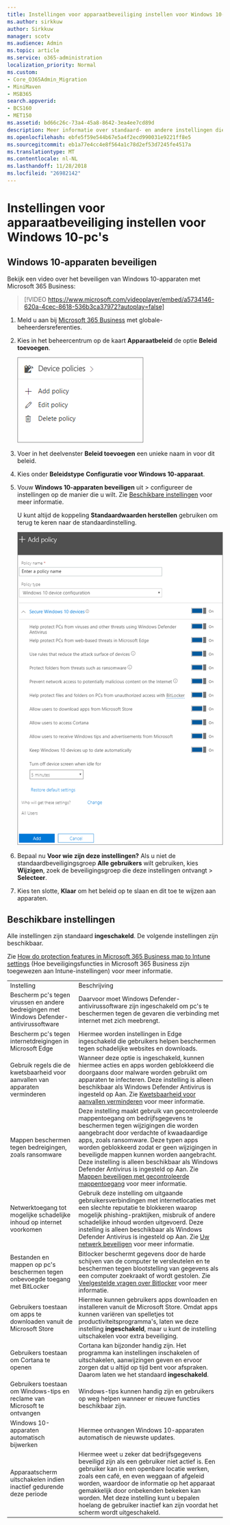```yaml
---
title: Instellingen voor apparaatbeveiliging instellen voor Windows 10-pc's
ms.author: sirkkuw
author: Sirkkuw
manager: scotv
ms.audience: Admin
ms.topic: article
ms.service: o365-administration
localization_priority: Normal
ms.custom:
- Core_O365Admin_Migration
- MiniMaven
- MSB365
search.appverid:
- BCS160
- MET150
ms.assetid: bd66c26c-73a4-45a8-8642-3ea4ee7cd89d
description: Meer informatie over standaard- en andere instellingen die beschikbaar zijn in Microsoft 365 Business voor het beveiligen van Windows 10-apparaten.
ms.openlocfilehash: ebfe5f59e544b67e5a4f2ecd990031e9221ff8e5
ms.sourcegitcommit: eb1a77e4cc4e8f564a1c78d2ef53d7245fe4517a
ms.translationtype: MT
ms.contentlocale: nl-NL
ms.lasthandoff: 11/28/2018
ms.locfileid: "26982142"
---
```

# <a name="set-device-protection-settings-for-windows-10-pcs"></a>Instellingen voor apparaatbeveiliging instellen voor Windows 10-pc's

## <a name="secure-windows-10-devices"></a>Windows 10-apparaten beveiligen

Bekijk een video over het beveiligen van Windows 10-apparaten met Microsoft 365 Business:
  
> [!VIDEO https://www.microsoft.com/videoplayer/embed/a5734146-620a-4cec-8618-536b3ca37972?autoplay=false]
  
1. Meld u aan bij [Microsoft 365 Business](https://portal.office.com) met globale-beheerdersreferenties. 
    
2. Kies in het beheercentrum op de kaart **Apparaatbeleid** de optie **Beleid toevoegen**.
    
    ![Device policies card in the admin center.](media/27c12b61-d112-4348-b557-4f3e46204797.png)
  
3. Voer in het deelvenster **Beleid toevoegen** een unieke naam in voor dit beleid. 
    
4. Kies onder **Beleidstype** **Configuratie voor Windows 10-apparaat**.
    
5. Vouw **Windows 10-apparaten beveiligen** uit \> configureer de instellingen op de manier die u wilt. Zie [Beschikbare instellingen](protection-settings-for-windows-10-pcs.md#bkmk_availablesettings) voor meer informatie. 
    
    U kunt altijd de koppeling **Standaardwaarden herstellen** gebruiken om terug te keren naar de standaardinstelling. 
    
    ![Add policy pane with Windows 10 Device configuration selected](media/fa9e2dc2-7eae-4c96-af34-765a1f641ecf.png)
  
6. Bepaal nu **Voor wie zijn deze instellingen?** Als u niet de standaardbeveiligingsgroep **Alle gebruikers** wilt gebruiken, kies **Wijzigen**, zoek de beveiligingsgroep die deze instellingen ontvangt \> **Selecteer**.
    
7. Kies ten slotte, **Klaar** om het beleid op te slaan en dit toe te wijzen aan apparaten. 
    
## <a name="available-settings"></a>Beschikbare instellingen

Alle instellingen zijn standaard **ingeschakeld**. De volgende instellingen zijn beschikbaar.
  
Zie [How do protection features in Microsoft 365 Business map to Intune settings](map-protection-features-to-intune-settings.md) (Hoe beveiligingsfuncties in Microsoft 365 Business zijn toegewezen aan Intune-instellingen) voor meer informatie. 
  
|||
|:-----|:-----|
|Instelling  <br/> |Beschrijving  <br/> |
|Bescherm pc's tegen virussen en andere bedreigingen met Windows Defender-antivirussoftware  <br/> |Daarvoor moet Windows Defender-antivirussoftware zijn ingeschakeld om pc's te beschermen tegen de gevaren die verbinding met internet met zich meebrengt.  <br/> |
|Bescherm pc's tegen internetdreigingen in Microsoft Edge  <br/> |Hiermee worden instellingen in Edge ingeschakeld die gebruikers helpen beschermen tegen schadelijke websites en downloads.  <br/> |
|Gebruik regels die de kwetsbaarheid voor aanvallen van apparaten verminderen  <br/> |Wanneer deze optie is ingeschakeld, kunnen hiermee acties en apps worden geblokkeerd die doorgaans door malware worden gebruikt om apparaten te infecteren. Deze instelling is alleen beschikbaar als Windows Defender Antivirus is ingesteld op Aan. Zie [Kwetsbaarheid voor aanvallen verminderen](https://go.microsoft.com/fwlink/?linkid=870417) voor meer informatie.  <br/> |
|Mappen beschermen tegen bedreigingen, zoals ransomware  <br/> |Deze instelling maakt gebruik van gecontroleerde mappentoegang om bedrijfsgegevens te beschermen tegen wijzigingen die worden aangebracht door verdachte of kwaadaardige apps, zoals ransomware. Deze typen apps worden geblokkeerd zodat er geen wijzigingen in beveiligde mappen kunnen worden aangebracht. Deze instelling is alleen beschikbaar als Windows Defender Antivirus is ingesteld op Aan. Zie [Mappen beveiligen met gecontroleerde mappentoegang](https://go.microsoft.com/fwlink/?linkid=870418) voor meer informatie.  <br/> |
|Netwerktoegang tot mogelijke schadelijke inhoud op internet voorkomen  <br/> |Gebruik deze instelling om uitgaande gebruikersverbindingen met internetlocaties met een slechte reputatie te blokkeren waarop mogelijk phishing-praktijken, misbruik of andere schadelijke inhoud worden uitgevoerd. Deze instelling is alleen beschikbaar als Windows Defender Antivirus is ingesteld op Aan. Zie [Uw netwerk beveiligen](https://go.microsoft.com/fwlink/?linkid=870419) voor meer informatie.  <br/> |
|Bestanden en mappen op pc's beschermen tegen onbevoegde toegang met BitLocker  <br/> |Bitlocker beschermt gegevens door de harde schijven van de computer te versleutelen en te beschermen tegen blootstelling van gegevens als een computer zoekraakt of wordt gestolen. Zie [Veelgestelde vragen over Bitlocker](https://go.microsoft.com/fwlink/?linkid=871000) voor meer informatie.  <br/> |
|Gebruikers toestaan om apps te downloaden vanuit de Microsoft Store  <br/> |Hiermee kunnen gebruikers apps downloaden en installeren vanuit de Microsoft Store. Omdat apps kunnen variëren van spelletjes tot productiviteitsprogramma's, laten we deze instelling **ingeschakeld**, maar u kunt de instelling uitschakelen voor extra beveiliging.  <br/> |
|Gebruikers toestaan om Cortana te openen  <br/> |Cortana kan bijzonder handig zijn. Het programma kan instellingen inschakelen of uitschakelen, aanwijzingen geven en ervoor zorgen dat u altijd op tijd bent voor afspraken. Daarom laten we het standaard **ingeschakeld**.  <br/> |
|Gebruikers toestaan om Windows-tips en reclame van Microsoft te ontvangen  <br/> |Windows-tips kunnen handig zijn en gebruikers op weg helpen wanneer er nieuwe functies beschikbaar zijn.  <br/> |
|Windows 10-apparaten automatisch bijwerken  <br/> |Hiermee ontvangen Windows 10-apparaten automatisch de nieuwste updates.  <br/> |
|Apparaatscherm uitschakelen indien inactief gedurende deze periode  <br/> |Hiermee weet u zeker dat bedrijfsgegevens beveiligd zijn als een gebruiker niet actief is. Een gebruiker kan in een openbare locatie werken, zoals een café, en even weggaan of afgeleid worden, waardoor de informatie op het apparaat gemakkelijk door onbekenden bekeken kan worden. Met deze instelling kunt u bepalen hoelang de gebruiker inactief kan zijn voordat het scherm wordt uitgeschakeld.  <br/> |
   
  

